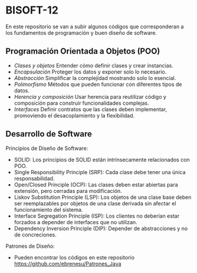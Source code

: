 # BISOFT-12 #
En este repositorio se van a subir algunos códigos que corresponderan a los fundamentos de programación y buen diseño de software.

## Programación Orientada a Objetos (POO) 
- *Clases y objetos* Entender cómo definir clases y crear instancias.
- *Encapsulación* Proteger los datos y exponer solo lo necesario.
- *Abstracción* Simplificar la complejidad mostrando solo lo esencial.
- *Polimorfismo* Métodos que pueden funcionar con diferentes tipos de datos.
- *Herencia y composición* Usar herencia para reutilizar código y composición para construir funcionalidades complejas.
- *Interfaces* Definir contratos que las clases deben implementar, promoviendo el desacoplamiento y la flexibilidad.

## Desarrollo de Software ##
Principios de Diseño de Software:
- SOLID: Los principios de SOLID están intrínsecamente relacionados con POO.
- Single Responsibility Principle (SRP): Cada clase debe tener una única responsabilidad.
- Open/Closed Principle (OCP): Las clases deben estar abiertas para extensión, pero cerradas para modificación.
- Liskov Substitution Principle (LSP): Los objetos de una clase base deben ser reemplazables por objetos de una clase derivada sin afectar el funcionamiento del sistema.
- Interface Segregation Principle (ISP): Los clientes no deberían estar forzados a depender de interfaces que no utilizan.
- Dependency Inversion Principle (DIP): Depender de abstracciones y no de concreciones.

Patrones de Diseño:
- Pueden encontrar los códigos en este repositorio https://github.com/ebrenesu/Patrones_Java
